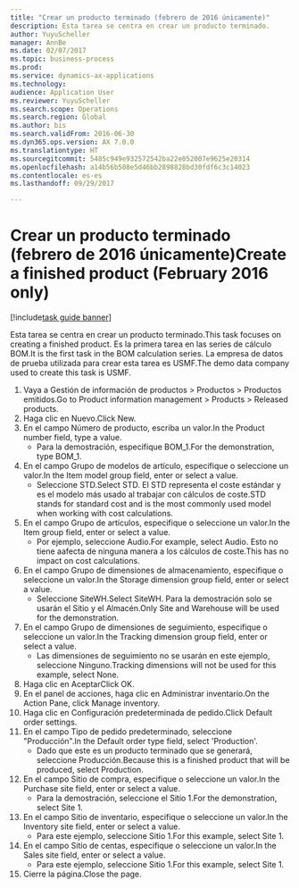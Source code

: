 ```yaml
--- 
title: "Crear un producto terminado (febrero de 2016 únicamente)"
description: Esta tarea se centra en crear un producto terminado.
author: YuyuScheller
manager: AnnBe
ms.date: 02/07/2017
ms.topic: business-process
ms.prod: 
ms.service: dynamics-ax-applications
ms.technology: 
audience: Application User
ms.reviewer: YuyuScheller
ms.search.scope: Operations
ms.search.region: Global
ms.author: bis
ms.search.validFrom: 2016-06-30
ms.dyn365.ops.version: AX 7.0.0
ms.translationtype: HT
ms.sourcegitcommit: 5485c949e932572542ba22e052007e9625e20314
ms.openlocfilehash: a14b56b508e5d46bb2898828bd30fdf6c3c14023
ms.contentlocale: es-es
ms.lasthandoff: 09/29/2017

---
```

# <a name="create-a-finished-product-february-2016-only"></a><span data-ttu-id="a9dd8-103">Crear un producto terminado (febrero de 2016 únicamente)</span><span class="sxs-lookup"><span data-stu-id="a9dd8-103">Create a finished product (February 2016 only)</span></span>

[!include[task guide banner](../../includes/task-guide-banner.md)]

<span data-ttu-id="a9dd8-104">Esta tarea se centra en crear un producto terminado.</span><span class="sxs-lookup"><span data-stu-id="a9dd8-104">This task focuses on creating a finished product.</span></span> <span data-ttu-id="a9dd8-105">Es la primera tarea en las series de cálculo BOM.</span><span class="sxs-lookup"><span data-stu-id="a9dd8-105">It is the first task in the BOM calculation series.</span></span> <span data-ttu-id="a9dd8-106">La empresa de datos de prueba utilizada para crear esta tarea es USMF.</span><span class="sxs-lookup"><span data-stu-id="a9dd8-106">The demo data company used to create this task is USMF.</span></span>

1. <span data-ttu-id="a9dd8-107">Vaya a Gestión de información de productos > Productos > Productos emitidos.</span><span class="sxs-lookup"><span data-stu-id="a9dd8-107">Go to Product information management > Products > Released products.</span></span>
2. <span data-ttu-id="a9dd8-108">Haga clic en Nuevo.</span><span class="sxs-lookup"><span data-stu-id="a9dd8-108">Click New.</span></span>
3. <span data-ttu-id="a9dd8-109">En el campo Número de producto, escriba un valor.</span><span class="sxs-lookup"><span data-stu-id="a9dd8-109">In the Product number field, type a value.</span></span>
    * <span data-ttu-id="a9dd8-110">Para la demostración, especifique BOM_1.</span><span class="sxs-lookup"><span data-stu-id="a9dd8-110">For the demonstration, type BOM_1.</span></span>  
4. <span data-ttu-id="a9dd8-111">En el campo Grupo de modelos de artículo, especifique o seleccione un valor.</span><span class="sxs-lookup"><span data-stu-id="a9dd8-111">In the Item model group field, enter or select a value.</span></span>
    * <span data-ttu-id="a9dd8-112">Seleccione STD.</span><span class="sxs-lookup"><span data-stu-id="a9dd8-112">Select STD.</span></span> <span data-ttu-id="a9dd8-113">El STD representa el coste estándar y es el modelo más usado al trabajar con cálculos de coste.</span><span class="sxs-lookup"><span data-stu-id="a9dd8-113">STD stands for standard cost and is the most commonly used model when working with cost calculations.</span></span>  
5. <span data-ttu-id="a9dd8-114">En el campo Grupo de artículos, especifique o seleccione un valor.</span><span class="sxs-lookup"><span data-stu-id="a9dd8-114">In the Item group field, enter or select a value.</span></span>
    * <span data-ttu-id="a9dd8-115">Por ejemplo, seleccione Audio.</span><span class="sxs-lookup"><span data-stu-id="a9dd8-115">For example, select Audio.</span></span> <span data-ttu-id="a9dd8-116">Esto no tiene aafecta de ninguna manera a los cálculos de coste.</span><span class="sxs-lookup"><span data-stu-id="a9dd8-116">This has no impact on cost calculations.</span></span>  
6. <span data-ttu-id="a9dd8-117">En el campo Grupo de dimensiones de almacenamiento, especifique o seleccione un valor.</span><span class="sxs-lookup"><span data-stu-id="a9dd8-117">In the Storage dimension group field, enter or select a value.</span></span>
    * <span data-ttu-id="a9dd8-118">Seleccione SiteWH.</span><span class="sxs-lookup"><span data-stu-id="a9dd8-118">Select SiteWH.</span></span> <span data-ttu-id="a9dd8-119">Para la demostración solo se usarán el Sitio y el Almacén.</span><span class="sxs-lookup"><span data-stu-id="a9dd8-119">Only Site and Warehouse will be used for the demonstration.</span></span>  
7. <span data-ttu-id="a9dd8-120">En el campo Grupo de dimensiones de seguimiento, especifique o seleccione un valor.</span><span class="sxs-lookup"><span data-stu-id="a9dd8-120">In the Tracking dimension group field, enter or select a value.</span></span>
    * <span data-ttu-id="a9dd8-121">Las dimensiones de seguimiento no se usarán en este ejemplo, seleccione Ninguno.</span><span class="sxs-lookup"><span data-stu-id="a9dd8-121">Tracking dimensions will not be used for this example, select None.</span></span>  
8. <span data-ttu-id="a9dd8-122">Haga clic en Aceptar</span><span class="sxs-lookup"><span data-stu-id="a9dd8-122">Click OK.</span></span>
9. <span data-ttu-id="a9dd8-123">En el panel de acciones, haga clic en Administrar inventario.</span><span class="sxs-lookup"><span data-stu-id="a9dd8-123">On the Action Pane, click Manage inventory.</span></span>
10. <span data-ttu-id="a9dd8-124">Haga clic en Configuración predeterminada de pedido.</span><span class="sxs-lookup"><span data-stu-id="a9dd8-124">Click Default order settings.</span></span>
11. <span data-ttu-id="a9dd8-125">En el campo Tipo de pedido predeterminado, seleccione "Producción".</span><span class="sxs-lookup"><span data-stu-id="a9dd8-125">In the Default order type field, select 'Production'.</span></span>
    * <span data-ttu-id="a9dd8-126">Dado que este es un producto terminado que se generará, seleccione Producción.</span><span class="sxs-lookup"><span data-stu-id="a9dd8-126">Because this is a finished product that will be produced, select Production.</span></span>  
12. <span data-ttu-id="a9dd8-127">En el campo Sitio de compra, especifique o seleccione un valor.</span><span class="sxs-lookup"><span data-stu-id="a9dd8-127">In the Purchase site field, enter or select a value.</span></span>
    * <span data-ttu-id="a9dd8-128">Para la demostración, seleccione el Sitio 1.</span><span class="sxs-lookup"><span data-stu-id="a9dd8-128">For the demonstration, select Site 1.</span></span>  
13. <span data-ttu-id="a9dd8-129">En el campo Sitio de inventario, especifique o seleccione un valor.</span><span class="sxs-lookup"><span data-stu-id="a9dd8-129">In the Inventory site field, enter or select a value.</span></span>
    * <span data-ttu-id="a9dd8-130">Para este ejemplo, seleccione Sitio 1.</span><span class="sxs-lookup"><span data-stu-id="a9dd8-130">For this example, select Site 1.</span></span>  
14. <span data-ttu-id="a9dd8-131">En el campo Sitio de centas, especifique o seleccione un valor.</span><span class="sxs-lookup"><span data-stu-id="a9dd8-131">In the Sales site field, enter or select a value.</span></span>
    * <span data-ttu-id="a9dd8-132">Para este ejemplo, seleccione Sitio 1.</span><span class="sxs-lookup"><span data-stu-id="a9dd8-132">For this example, select Site 1.</span></span>  
15. <span data-ttu-id="a9dd8-133">Cierre la página.</span><span class="sxs-lookup"><span data-stu-id="a9dd8-133">Close the page.</span></span>


